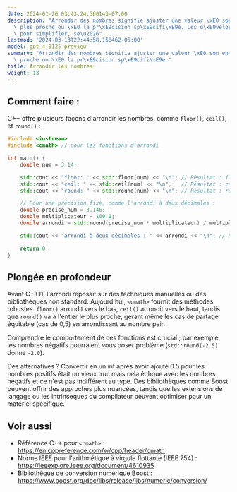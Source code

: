 ```yaml
---
date: 2024-01-26 03:43:24.560143-07:00
description: "Arrondir des nombres signifie ajuster une valeur \xE0 son entier le\
  \ plus proche ou \xE0 la pr\xE9cision sp\xE9cifi\xE9e. Les d\xE9veloppeurs le font\
  \ pour simplifier, se\u2026"
lastmod: '2024-03-13T22:44:58.156462-06:00'
model: gpt-4-0125-preview
summary: "Arrondir des nombres signifie ajuster une valeur \xE0 son entier le plus\
  \ proche ou \xE0 la pr\xE9cision sp\xE9cifi\xE9e."
title: Arrondir les nombres
weight: 13
---
```


## Comment faire :
C++ offre plusieurs façons d'arrondir les nombres, comme `floor()`, `ceil()`, et `round()` :

```C++
#include <iostream>
#include <cmath> // pour les fonctions d'arrondi

int main() {
    double num = 3.14;

    std::cout << "floor: " << std::floor(num) << "\n"; // Résultat : floor: 3
    std::cout << "ceil: " << std::ceil(num) << "\n";   // Résultat : ceil: 4
    std::cout << "round: " << std::round(num) << "\n"; // Résultat : round: 3

    // Pour une précision fixe, comme l'arrondi à deux décimales :
    double precise_num = 3.146;
    double multiplicateur = 100.0;
    double arrondi = std::round(precise_num * multiplicateur) / multiplicateur;

    std::cout << "arrondi à deux décimales : " << arrondi << "\n"; // Résultat : arrondi à deux décimales : 3.15

    return 0;
}
```

## Plongée en profondeur
Avant C++11, l'arrondi reposait sur des techniques manuelles ou des bibliothèques non standard. Aujourd'hui, `<cmath>` fournit des méthodes robustes. `floor()` arrondit vers le bas, `ceil()` arrondit vers le haut, tandis que `round()` va à l'entier le plus proche, gérant même les cas de partage équitable (cas de 0,5) en arrondissant au nombre pair.

Comprendre le comportement de ces fonctions est crucial ; par exemple, les nombres négatifs pourraient vous poser problème (`std::round(-2.5)` donne `-2.0`).

Des alternatives ? Convertir en un int après avoir ajouté 0.5 pour les nombres positifs était un vieux truc mais cela échoue avec les nombres négatifs et ce n'est pas indifférent au type. Des bibliothèques comme Boost peuvent offrir des approches plus nuancées, tandis que les extensions de langage ou les intrinsèques du compilateur peuvent optimiser pour un matériel spécifique.

## Voir aussi
- Référence C++ pour `<cmath>` : https://en.cppreference.com/w/cpp/header/cmath
- Norme IEEE pour l'arithmétique à virgule flottante (IEEE 754) : https://ieeexplore.ieee.org/document/4610935
- Bibliothèque de conversion numérique Boost : https://www.boost.org/doc/libs/release/libs/numeric/conversion/
